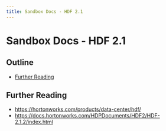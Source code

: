 ```yaml
---
title: Sandbox Docs - HDF 2.1
---
```


# Sandbox Docs - HDF 2.1

## Outline

-   [Further Reading](#further-reading)


## Further Reading
-   <https://hortonworks.com/products/data-center/hdf/>
-   <https://docs.hortonworks.com/HDPDocuments/HDF2/HDF-2.1.2/index.html>
